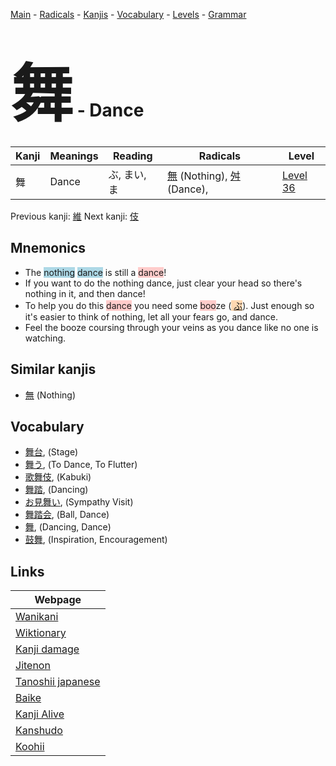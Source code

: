 <style> bigfont {font-size: 100px}</style>
[Main](../README.md) -
[Radicals](../radicals.md) -
[Kanjis](../kanjis.md) -
[Vocabulary](../vocabulary.md) -
[Levels](../levels.md) -
[Grammar](../grammar.md)
# <bigfont> 舞</bigfont> - Dance 

| Kanji | Meanings | Reading | Radicals | Level |
| --- | --- | --- | --- | --- |
| 舞 | Dance | ぶ, まい, ま | [無](../radicals/無.md) (Nothing), [舛](../radicals/舛.md) (Dance),  | [Level 36](../levels/wk_level36.md) |

Previous kanji: [維](維.md) Next kanji: [伎](伎.md) 

## Mnemonics
 * The <span style="background-color:#ADD8E6"> nothing</span> <span style="background-color:#ADD8E6"> dance</span> is still a <span style="background-color:#ffcccb"> dance</span>!
* If you want to do the nothing dance, just clear your head so there's nothing in it, and then dance!
* To help you do this <span style="background-color:#ffcccb"> dance</span> you need some <span style="background-color:#ffcccb"> boo</span>ze (<span style="background-color:#fed8b1"> [ぶ](https://jisho.org/search/ぶ)</span>). Just enough so it's easier to think of nothing, let all your fears go, and dance.
* Feel the booze coursing through your veins as you dance like no one is watching.


## Similar kanjis
 * [無](無.md) (Nothing)


## Vocabulary
 * [舞台](../vocabulary/舞.md), (Stage)
* [舞う](../vocabulary/舞.md), (To Dance, To Flutter)
* [歌舞伎](../vocabulary/舞.md), (Kabuki)
* [舞踏](../vocabulary/舞.md), (Dancing)
* [お見舞い](../vocabulary/舞.md), (Sympathy Visit)
* [舞踏会](../vocabulary/舞.md), (Ball, Dance)
* [舞](../vocabulary/舞.md), (Dancing, Dance)
* [鼓舞](../vocabulary/舞.md), (Inspiration, Encouragement)



## Links 

| Webpage |
| --- |
| [Wanikani          ](https://www.wanikani.com/kanji/舞) |
| [Wiktionary        ](https://en.wiktionary.org/wiki/舞) |
| [Kanji damage      ](http://www.kanjidamage.com/kanji/search?utf8=✓&q=舞) |
| [Jitenon           ](https://jitenon.com/kanji/舞) |
| [Tanoshii japanese ](https://www.tanoshiijapanese.com/dictionary/kanji.cfm?k=舞) |
| [Baike             ](https://baike.baidu.com/item/舞) |
| [Kanji Alive       ](https://app.kanjialive.com/舞) |
| [Kanshudo          ](https://www.kanshudo.com/searchmn?q=舞) |
| [Koohii            ](https://kanji.koohii.com/study/kanji/舞) |
